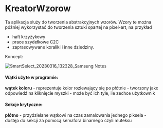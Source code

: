 # KreatorWzorow
Ta aplikacja służy do tworzenia abstrakcyjnych wzorów. 
Wzory te można później wykorzystać do tworzenia sztuki opartej na pixel-art, na przykład
  - haft krzyżykowy
  - prace szydełkowe C2C
  - zaprasowywane koraliki
 i inne dziedziny.
 
 Koncept:
 
![SmartSelect_20230316_132328_Samsung Notes](https://user-images.githubusercontent.com/35116333/225616211-5ab667f5-1802-405b-9237-197d3b9afe12.jpg)

#### Wątki użyte w programie:
**wątek koloru** - reprezentuje kolor rozlewający się po płótnie
                 - tworzony jako odpowiedź na kliknięcie myszki
                 - może być ich tyle, ile zechce użytkownik
              
#### Sekcje krytyczne:
**płótno**  - przydzielane wątkowi na czas zamalowania jednego piksela
            - dostęp do sekcji za pomocą semafora binarnego czyli muteksu
